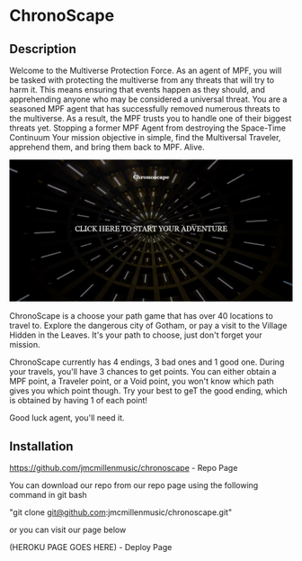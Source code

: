 # ChronoScape

## Description


Welcome to the Multiverse Protection Force. As an agent of MPF, you will be tasked with protecting the multiverse from any threats that will try to harm it. This means ensuring that events happen as they should, and apprehending anyone who may be considered a universal threat. You are a seasoned MPF agent that has successfully removed numerous threats to the multiverse. As a result, the MPF trusts you to handle one of their biggest threats yet. Stopping a former MPF Agent from destroying the Space-Time Continuum Your mission objective in simple, find the Multiversal Traveler, apprehend them, and bring them back to MPF. Alive.


<img src="./assets/images/image1.jpg"/>

ChronoScape is a choose your path game that has over 40 locations to travel to. Explore the dangerous city of Gotham, or pay a visit to the Village Hidden in the Leaves. It's your path to choose, just don't forget your mission.

<!-- wILL REPLACE BOTTOM WITH PROPER IMAGES WHEN READY -->
<!-- <img src="./assets/images/read-me-img4.jpg"/> -->

ChronoScape currently has 4 endings, 3 bad ones and 1 good one. During your travels, you'll have 3 chances to get points. You can either obtain a MPF point, a Traveler point, or a Void point, you won't know which path gives you which point though. Try your best to geT the good ending, which is obtained by having 1 of each point!

<!-- wILL REPLACE BOTTOM WITH PROPER IMAGES WHEN READY -->
<!-- <img src="./assets/images/read-me-img4.jpg"/> -->

Good luck agent, you'll need it.

## Installation

https://github.com/jmcmillenmusic/chronoscape - Repo Page

You can download our repo from our repo page using the following command in git bash

"git clone git@github.com:jmcmillenmusic/chronoscape.git"

or you can visit our page below

(HEROKU PAGE GOES HERE) - Deploy Page